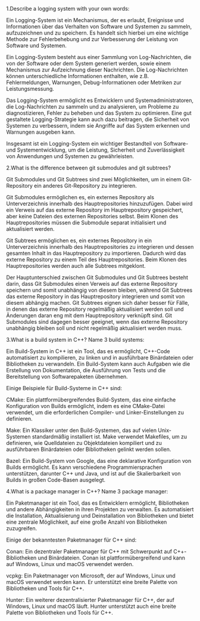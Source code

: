 1.Describe a logging system with your own words:

Ein Logging-System ist ein Mechanismus, der es erlaubt, Ereignisse und Informationen über das Verhalten von Software und Systemen zu sammeln, aufzuzeichnen und zu speichern. 
Es handelt sich hierbei um eine wichtige Methode zur Fehlerbehebung und zur Verbesserung der Leistung von Software und Systemen.

Ein Logging-System besteht aus einer Sammlung von Log-Nachrichten, die von der Software oder dem System generiert werden, sowie einem Mechanismus zur Aufzeichnung dieser Nachrichten. 
Die Log-Nachrichten können unterschiedliche Informationen enthalten, wie z.B. Fehlermeldungen, Warnungen, Debug-Informationen oder Metriken zur Leistungsmessung.

Das Logging-System ermöglicht es Entwicklern und Systemadministratoren, die Log-Nachrichten zu sammeln und zu analysieren, um Probleme zu diagnostizieren, Fehler zu beheben und das System zu optimieren. 
Eine gut gestaltete Logging-Strategie kann auch dazu beitragen, die Sicherheit von Systemen zu verbessern, indem sie Angriffe auf das System erkennen und Warnungen ausgeben kann.

Insgesamt ist ein Logging-System ein wichtiger Bestandteil von Software- und Systementwicklung, um die Leistung, Sicherheit und Zuverlässigkeit von Anwendungen und Systemen zu gewährleisten.



2.What is the difference between git submodules and git subtrees?

Git Submodules und Git Subtrees sind zwei Möglichkeiten, um in einem Git-Repository ein anderes Git-Repository zu integrieren.

Git Submodules ermöglichen es, ein externes Repository als Unterverzeichnis innerhalb des Hauptrepositories hinzuzufügen. 
Dabei wird ein Verweis auf das externe Repository im Hauptrepository gespeichert, aber keine Dateien des externen Repositories selbst. 
Beim Klonen des Hauptrepositories müssen die Submodule separat initialisiert und aktualisiert werden.

Git Subtrees ermöglichen es, ein externes Repository in ein Unterverzeichnis innerhalb des Hauptrepositories zu integrieren und dessen gesamten Inhalt in das Hauptrepository zu importieren. 
Dadurch wird das externe Repository zu einem Teil des Hauptrepositories.
Beim Klonen des Hauptrepositories werden auch alle Subtrees mitgeklont.

Der Hauptunterschied zwischen Git Submodules und Git Subtrees besteht darin, dass Git Submodules einen Verweis auf das externe Repository speichern und somit unabhängig von diesem bleiben, während Git Subtrees das externe Repository in das Hauptrepository integrieren und somit von diesem abhängig machen. 
Git Subtrees eignen sich daher besser für Fälle, in denen das externe Repository regelmäßig aktualisiert werden soll und Änderungen daran eng mit dem Hauptrepository verknüpft sind. 
Git Submodules sind dagegen besser geeignet, wenn das externe Repository unabhängig bleiben soll und nicht regelmäßig aktualisiert werden muss.



3.What is a build system in C++? Name 3 build systems: 

Ein Build-System in C++ ist ein Tool, das es ermöglicht, C++-Code automatisiert zu kompilieren, zu linken und in ausführbare Binärdateien oder Bibliotheken zu verwandeln. Ein Build-System kann auch Aufgaben wie die Erstellung von Dokumentation, die Ausführung von Tests und die Bereitstellung von Softwarepaketen übernehmen.

Einige Beispiele für Build-Systeme in C++ sind:

CMake: Ein plattformübergreifendes Build-System, das eine einfache Konfiguration von Builds ermöglicht, indem es eine CMake-Datei verwendet, um die erforderlichen Compiler- und Linker-Einstellungen zu definieren.

Make: Ein Klassiker unter den Build-Systemen, das auf vielen Unix-Systemen standardmäßig installiert ist. Make verwendet Makefiles, um zu definieren, wie Quelldateien zu Objektdateien kompiliert und zu ausführbaren Binärdateien oder Bibliotheken gelinkt werden sollen.

Bazel: Ein Build-System von Google, das eine deklarative Konfiguration von Builds ermöglicht. Es kann verschiedene Programmiersprachen unterstützen, darunter C++ und Java, und ist auf die Skalierbarkeit von Builds in großen Code-Basen ausgelegt.

4.What is a package manager in C++? Name 3 package manager:

Ein Paketmanager ist ein Tool, das es Entwicklern ermöglicht, Bibliotheken und andere Abhängigkeiten in ihren Projekten zu verwalten. Es automatisiert die Installation, Aktualisierung und Deinstallation von Bibliotheken und bietet eine zentrale Möglichkeit, auf eine große Anzahl von Bibliotheken zuzugreifen.

Einige der bekanntesten Paketmanager für C++ sind:

Conan: Ein dezentraler Paketmanager für C++ mit Schwerpunkt auf C++-Bibliotheken und Binärdateien. Conan ist plattformübergreifend und kann auf Windows, Linux und macOS verwendet werden.

vcpkg: Ein Paketmanager von Microsoft, der auf Windows, Linux und macOS verwendet werden kann. Er unterstützt eine breite Palette von Bibliotheken und Tools für C++.

Hunter: Ein weiterer dezentralisierter Paketmanager für C++, der auf Windows, Linux und macOS läuft. Hunter unterstützt auch eine breite Palette von Bibliotheken und Tools für C++.
